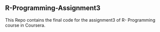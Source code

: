 ## R-Programming-Assignment3

This Repo contains the final code for the assignment3 of R- Programming course in Coursera.
